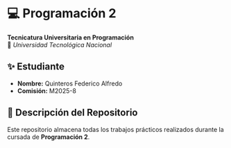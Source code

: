 # 💻 Programación 2 
**Tecnicatura Universitaria en Programación**  
📍 *Universidad Tecnológica Nacional*  

## ✨ Estudiante  
- **Nombre:** Quinteros Federico Alfredo
- **Comisión:** M2025-8 

## 📂 Descripción del Repositorio  
Este repositorio almacena todas los trabajos prácticos realizados durante la cursada de **Programación 2**.  
